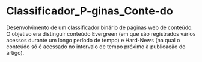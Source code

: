 # Classificador_P-ginas_Conte-do
Desenvolvimento de um classificador binário de páginas web de conteúdo. O objetivo era distinguir conteúdo Evergreen (em que são registrados vários acessos durante um longo período de tempo) e Hard-News (na qual o conteúdo só é acessado no intervalo de tempo próximo à publicação do artigo).
